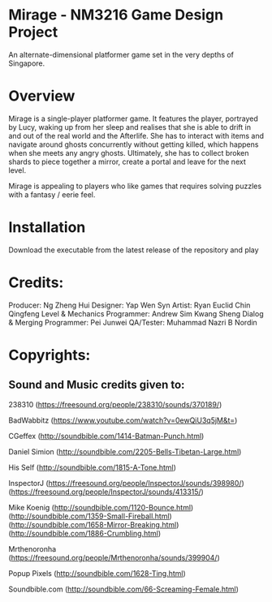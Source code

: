 # Mirage - NM3216 Game Design Project

An alternate-dimensional platformer game set in the very depths of Singapore.

# Overview

Mirage is a single-player platformer game.  It features the player, portrayed by Lucy, waking up from her sleep and realises that she is able to drift in and out of the real world and the Afterlife. She has to interact with items and navigate around ghosts concurrently without getting killed, which happens when she meets any angry ghosts. Ultimately, she has to collect broken shards to piece together a mirror, create a portal and leave for the next level. 

Mirage is appealing to players who like games that requires solving puzzles with a fantasy / eerie feel. 

# Installation

Download the executable from the latest release of the repository and play

# Credits:

Producer: Ng Zheng Hui
Designer: Yap Wen Syn
Artist: Ryan Euclid Chin Qingfeng
Level & Mechanics Programmer: Andrew Sim Kwang Sheng
Dialog & Merging Programmer: Pei Junwei 
QA/Tester: Muhammad Nazri B Nordin 

# Copyrights:
## Sound and Music credits given to:
238310
(https://freesound.org/people/238310/sounds/370189/)

BadWabbitz
(https://www.youtube.com/watch?v=0ewQiU3q5jM&t=)

CGeffex
(http://soundbible.com/1414-Batman-Punch.html)

Daniel Simion
(http://soundbible.com/2205-Bells-Tibetan-Large.html)

His Self
(http://soundbible.com/1815-A-Tone.html)

InspectorJ
(https://freesound.org/people/InspectorJ/sounds/398980/)
(https://freesound.org/people/InspectorJ/sounds/413315/)

Mike Koenig
(http://soundbible.com/1120-Bounce.html)
(http://soundbible.com/1359-Small-Fireball.html)
(http://soundbible.com/1658-Mirror-Breaking.html)
(http://soundbible.com/1886-Crumbling.html)

Mrthenoronha (https://freesound.org/people/Mrthenoronha/sounds/399904/)

Popup Pixels
(http://soundbible.com/1628-Ting.html)

Soundbible.com
(http://soundbible.com/66-Screaming-Female.html)